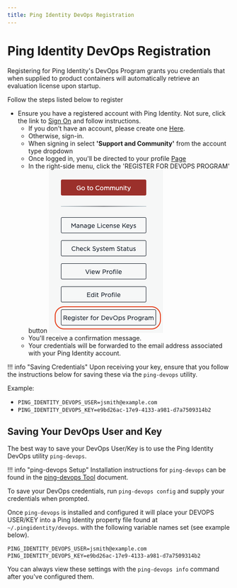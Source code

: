 ```yaml
---
title: Ping Identity DevOps Registration
---
```

# Ping Identity DevOps Registration

Registering for Ping Identity's DevOps Program grants you credentials that when supplied to product containers will automatically retrieve an evaluation license upon startup.

Follow the steps listed below to register

* Ensure you have a registered account with Ping Identity.  Not sure, click the link to [Sign On](https://www.pingidentity.com/en/account/sign-on.html) and follow instructions.
  * If you don't have an account, please create one [Here](https://support.pingidentity.com/s/).
  * Otherwise, sign-in.
  * When signing in select **'Support and Community'** from the account type dropdown
  * Once logged in, you'll be directed to your profile [Page](https://support.pingidentity.com/s/)
  * In the right-side menu, click the 'REGISTER FOR DEVOPS PROGRAM' button
  ![Register for DevOps](../images/DEVOPS_REGISTRATION.png)
  * You'll receive a confirmation message.
  * Your credentials will be forwarded to the email address associated with your Ping Identity account.

!!! info "Saving Credentials"
    Upon receiving your key, ensure that you follow the instructions below for saving these via the `ping-devops` utility.

Example:

* `PING_IDENTITY_DEVOPS_USER=jsmith@example.com`
* `PING_IDENTITY_DEVOPS_KEY=e9bd26ac-17e9-4133-a981-d7a7509314b2`

## Saving Your DevOps User and Key

The best way to save your DevOps User/Key is to use the Ping Identity DevOps utility `ping-devops`.

!!! info "ping-devops Setup"
    Installation instructions for `ping-devops` can be found in the [ping-devops Tool](pingDevopsUtil.md) document.

To save your DevOps credentials, run `ping-devops config` and supply your credentials when prompted.

Once `ping-devops` is installed and configured it will place your DEVOPS USER/KEY into a Ping Identity property file found at
`~/.pingidentity/devops`.  with the following variable names set (see example below).

```text
PING_IDENTITY_DEVOPS_USER=jsmith@example.com
PING_IDENTITY_DEVOPS_KEY=e9bd26ac-17e9-4133-a981-d7a7509314b2
```

You can always view these settings with the `ping-devops info` command after you've configured them.
